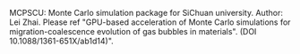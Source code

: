 MCPSCU: Monte Carlo simulation package for SiChuan university.
Author: Lei Zhai.
Please ref "GPU-based acceleration of Monte Carlo simulations for migration-coalescence evolution of gas bubbles in materials". (DOI 10.1088/1361-651X/ab1d14)".
